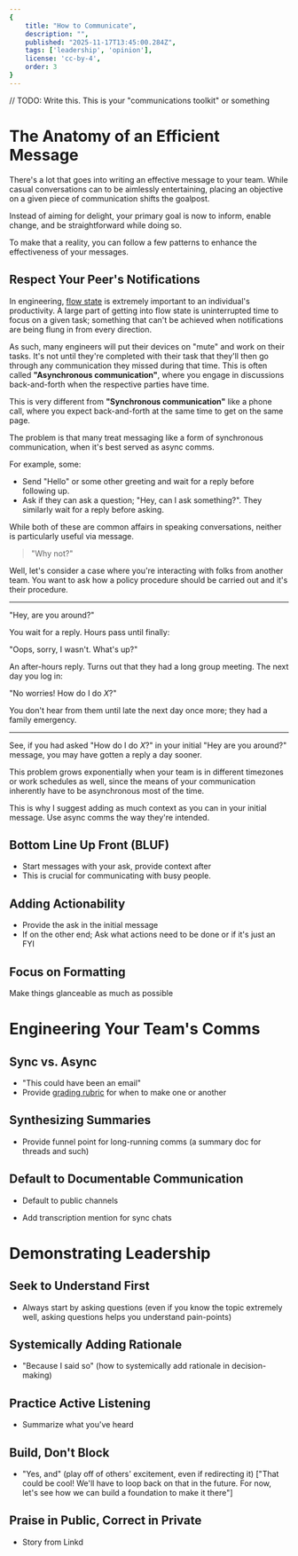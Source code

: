 ```yaml
---
{
    title: "How to Communicate",
    description: "",
    published: "2025-11-17T13:45:00.284Z",
    tags: ['leadership', 'opinion'],
    license: 'cc-by-4',
    order: 3
}
---
```






// TODO: Write this. This is your "communications toolkit" or something

# The Anatomy of an Efficient Message

There's a lot that goes into writing an effective message to your team. While casual conversations can to be aimlessly entertaining, placing an objective on a given piece of communication shifts the goalpost.

Instead of aiming for delight, your primary goal is now to inform, enable change, and be straightforward while doing so.

To make that a reality, you can follow a few patterns to enhance the effectiveness of your messages.

## Respect Your Peer's Notifications

In engineering, [flow state](/posts/in_person_vs_remote_teams) is extremely important to an individual's productivity. A large part of getting into flow state is uninterrupted time to focus on a given task; something that can't be achieved when notifications are being flung in from every direction.

As such, many engineers will put their devices on "mute" and work on their tasks. It's not until they're completed with their task that they'll then go through any communication they missed during that time. This is often called **"Asynchronous communication"**, where you engage in discussions back-and-forth when the respective parties have time.

This is very different from **"Synchronous communication"** like a phone call, where you expect back-and-forth at the same time to get on the same page.

The problem is that many treat messaging like a form of synchronous communication, when it's best served as async comms.

For example, some:

- Send "Hello" or some other greeting and wait for a reply before following up.
- Ask if they can ask a question; "Hey, can I ask something?". They similarly wait for a reply before asking.

While both of these are common affairs in speaking conversations, neither is particularly useful via message.

> "Why not?"

Well, let's consider a case where you're interacting with folks from another team. You want to ask how a policy procedure should be carried out and it's their procedure.

----------

"Hey, are you around?"

You wait for a reply. Hours pass until finally:

"Oops, sorry, I wasn't. What's up?"

An after-hours reply. Turns out that they had a long group meeting. The next day you log in:

"No worries! How do I do _X_?"

You don't hear from them until late the next day once more; they had a family emergency.

-------

See, if you had asked "How do I do _X_?" in your initial "Hey are you around?" message, you may have gotten a reply a day sooner.

This problem grows exponentially when your team is in different timezones or work schedules as well, since the means of your communication inherently have to be asynchronous most of the time.

This is why I suggest adding as much context as you can in your initial message. Use async comms the way they're intended.

## Bottom Line Up Front (BLUF)

- Start messages with your ask, provide context after
- This is crucial for communicating with busy people. 



## Adding Actionability

- Provide the ask in the initial message
- If on the other end; Ask what actions need to be done or if it's just an FYI



## Focus on Formatting

Make things glanceable as much as possible





# Engineering Your Team's Comms

## Sync vs. Async

- "This could have been an email" 
- Provide [grading rubric](https://thismeetingcouldhavebeenanemail.org/) for when to make one or another



## Synthesizing Summaries

- Provide funnel point for long-running comms (a summary doc for threads and such)

  

## Default to Documentable Communication

- Default to public channels

- Add transcription mention for sync chats



# Demonstrating Leadership

## Seek to Understand First 

- Always start by asking questions (even if you know the topic extremely well, asking questions helps you understand pain-points)

## Systemically Adding Rationale

- "Because I said so" (how to systemically add rationale in decision-making)



## Practice Active Listening

- Summarize what you've heard



## Build, Don't Block

- "Yes, and" (play off of others' excitement, even if redirecting it) ["That could be cool! We'll have to loop back on that in the future. For now, let's see how we can build a foundation to make it there"]



## Praise in Public, Correct in Private

- Story from Linkd

